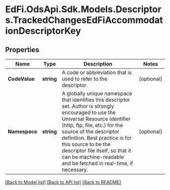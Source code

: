 # EdFi.OdsApi.Sdk.Models.Descriptors.TrackedChangesEdFiAccommodationDescriptorKey

## Properties

Name | Type | Description | Notes
------------ | ------------- | ------------- | -------------
**CodeValue** | **string** | A code or abbreviation that is used to refer to the descriptor. | [optional] 
**Namespace** | **string** | A globally unique namespace that identifies this descriptor set. Author is strongly encouraged to use the Universal Resource Identifier (http, ftp, file, etc.) for the source of the descriptor definition. Best practice is for this source to be the descriptor file itself, so that it can be machine-readable and be fetched in real-time, if necessary. | [optional] 

[[Back to Model list]](../README.md#documentation-for-models) [[Back to API list]](../README.md#documentation-for-api-endpoints) [[Back to README]](../README.md)

